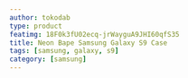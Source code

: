 ```yaml
---
author: tokodab
type: product
featimg: 18F0k3fU02ecq-jrWayguA9JHI60qfS35
title: Neon Bape Samsung Galaxy S9 Case
tags: [samsung, galaxy, s9]
category: [samsung]
---
```

